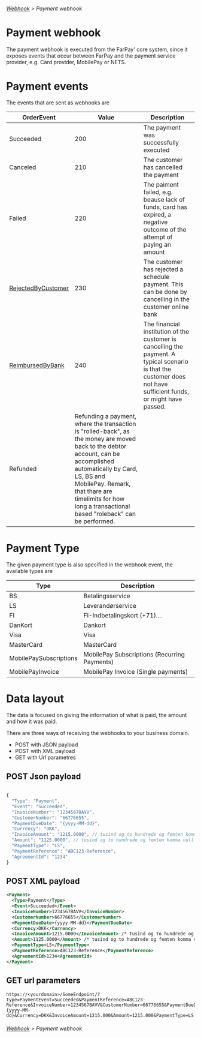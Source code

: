 ###### [Webhook](README.md) > Payment webhook

# Payment webhook
The payment webhook is executed from the FarPay' core system, since it exposes events that occur between FarPay and the payment service provider, e.g. Card provider, MobilePay or NETS.

# Payment events
The events that are sent as webhooks are 

| OrderEvent     | Value  | Description  |
|----------------|--------|--------------|
| Succeeded      |  200   | The payment was successfully executed |
| Canceled       |  210   | The customer has cancelled the payment |
| Failed         |  220   | The paiment failed, e.g. beause lack of funds, card has expired, a negative outcome of the attempt of paying an amount |
| [RejectedByCustomer](PaymentWebhookRejectedByCustomer.md) | 230 | The customer has rejected a schedule payment. This can be done by cancelling in the customer online bank |
| [ReimbursedByBank](PaymentWebhookReimbursedByBank.md) | 240 |  The financial institution of the customer is cancelling the payment. A typical scenario is that the customer does not have sufficient funds, or might have passed. |
| Refunded | Refunding a payment, where the transaction is "rolled-back", as the money are moved back to the debtor account, can be accomplished automatically by Card, LS, BS and MobilePay. Remark, that thare are timelimits for how long a transactional based "roleback" can be performed. |

# Payment Type
The given payment type is also specified in the webhook event, the available types are

| Type                   | Description                                  |
|------------------------|----------------------------------------------|
| BS                     | Betalingsservice                             |
| LS                     | Leverandørservice                            |
| FI                     | FI-Indbetalingskort (+71)....                |
| DanKort                | Dankort                                      |
| Visa                   | Visa                                         |
| MasterCard             | MasterCard                                   |
| MobilePaySubscriptions | MobilePay Subscriptions (Recurring Payments) |
| MobilePayInvoice       | MobilePay Invoice (Single payments)          |


# Data layout
The data is focused on giving the information of what is paid, the amount and how it was paid.

There are three ways of receiving the webhooks to your business domain.
* POST with JSON payload
* POST with XML payload
* GET with Url parametres



## POST Json payload
```JavaScript

{
  "Type": "Payment",
  "Event": "Succeeded",
  "InvoiceNumber": "1234567BAVV",
  "CustomerNumber": "66776655",
  "PaymentDueDate": "{yyyy-MM-dd}",
  "Currency": "DKK",
  "InvoiceAmount": "1215.0000", // tusind og to hundrede og femten komma null kr.
  "Amount": "1125.0000", // tusind og to hundrede og femten komma null kr.
  "PaymentType": "LS",
  "PaymentReference": "ABC123-Reference",
  "AgreementId": "1234"
}

```

## POST XML payload

```XML
<Payment>
  <Type>Payment</Type>
  <Event>Succeeded</Event>
  <InvoiceNumber>1234567BAVV</InvoiceNumber>
  <CustomerNumber>66776655</CustomerNumber>
  <PaymentDueDate>{yyyy-MM-dd}</PaymentDueDate>
  <Currency>DKK</Currency>
  <InvoiceAmount>1215.0000</InvoiceAmount> /* tusind og to hundrede og femten komma null kr. */
  <Amount>1125.0000</Amount> /* tusind og to hundrede og femten komma null kr. */
  <PaymentType>LS</PaymentType>
  <PaymentReference>ABC123-Reference</PaymentReference>
  <AgreementId>1234<AgreementId>
</Payment>
```

## GET url parameters

```
https://<yourdomain>/SomeEndpoint/?Type=PaymentEvent=Succeeded&PaymentReference=ABC123-Reference&InvoiceNumber=1234567BAVV&CustomerNumber=66776655&PaymentDueDate={yyyy-MM-dd}&Currency=DKK&InvoiceAmount=1215.000&Amount=1215.000&PaymentType=LS
```



###### [Webhook](README.md) > Payment webhook
